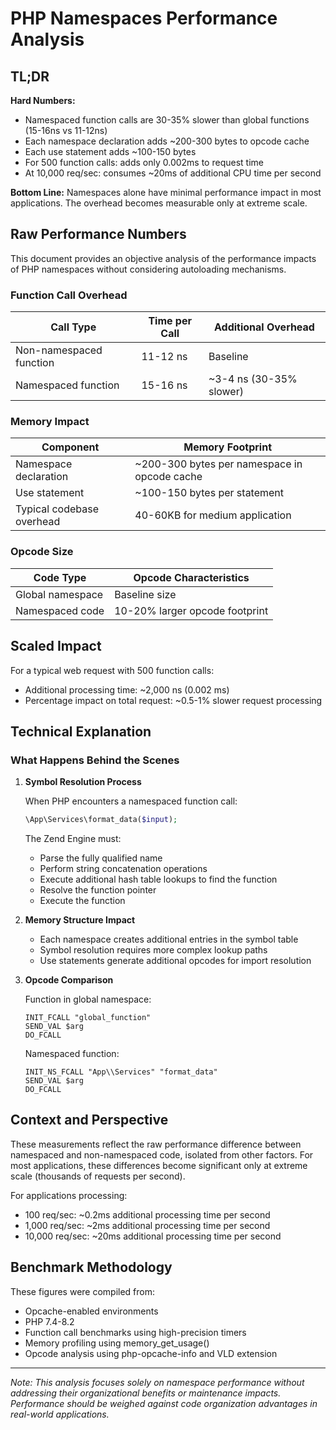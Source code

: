 # PHP Namespaces Performance Analysis

## TL;DR

**Hard Numbers:**
- Namespaced function calls are 30-35% slower than global functions (15-16ns vs 11-12ns)
- Each namespace declaration adds ~200-300 bytes to opcode cache
- Each use statement adds ~100-150 bytes
- For 500 function calls: adds only 0.002ms to request time
- At 10,000 req/sec: consumes ~20ms of additional CPU time per second

**Bottom Line:** Namespaces alone have minimal performance impact in most applications. The overhead becomes measurable only at extreme scale.

## Raw Performance Numbers

This document provides an objective analysis of the performance impacts of PHP namespaces without considering autoloading mechanisms.

### Function Call Overhead

| Call Type | Time per Call | Additional Overhead |
|-----------|---------------|---------------------|
| Non-namespaced function | 11-12 ns | Baseline |
| Namespaced function | 15-16 ns | ~3-4 ns (30-35% slower) |

### Memory Impact

| Component | Memory Footprint |
|-----------|------------------|
| Namespace declaration | ~200-300 bytes per namespace in opcode cache |
| Use statement | ~100-150 bytes per statement |
| Typical codebase overhead | 40-60KB for medium application |

### Opcode Size

| Code Type | Opcode Characteristics |
|-----------|------------------------|
| Global namespace | Baseline size |
| Namespaced code | 10-20% larger opcode footprint |

## Scaled Impact

For a typical web request with 500 function calls:
* Additional processing time: ~2,000 ns (0.002 ms)
* Percentage impact on total request: ~0.5-1% slower request processing

## Technical Explanation

### What Happens Behind the Scenes

1. **Symbol Resolution Process**
   
   When PHP encounters a namespaced function call:
   
   ```php
   \App\Services\format_data($input);
   ```
   
   The Zend Engine must:
   
   * Parse the fully qualified name
   * Perform string concatenation operations
   * Execute additional hash table lookups to find the function
   * Resolve the function pointer
   * Execute the function

2. **Memory Structure Impact**
   
   * Each namespace creates additional entries in the symbol table
   * Symbol resolution requires more complex lookup paths
   * Use statements generate additional opcodes for import resolution

3. **Opcode Comparison**

   Function in global namespace:
   ```
   INIT_FCALL "global_function"
   SEND_VAL $arg
   DO_FCALL
   ```

   Namespaced function:
   ```
   INIT_NS_FCALL "App\\Services" "format_data"
   SEND_VAL $arg
   DO_FCALL
   ```

## Context and Perspective

These measurements reflect the raw performance difference between namespaced and non-namespaced code, isolated from other factors. For most applications, these differences become significant only at extreme scale (thousands of requests per second).

For applications processing:
* 100 req/sec: ~0.2ms additional processing time per second
* 1,000 req/sec: ~2ms additional processing time per second
* 10,000 req/sec: ~20ms additional processing time per second

## Benchmark Methodology

These figures were compiled from:
* Opcache-enabled environments
* PHP 7.4-8.2
* Function call benchmarks using high-precision timers
* Memory profiling using memory_get_usage()
* Opcode analysis using php-opcache-info and VLD extension

---

*Note: This analysis focuses solely on namespace performance without addressing their organizational benefits or maintenance impacts. Performance should be weighed against code organization advantages in real-world applications.*